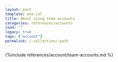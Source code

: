 ```yaml
---
layout: post
template: one-col
title: About using team accounts
categories: references/accounts
lead: ""
legacy: true
tags: ["account"]
permalink: /:collection/:path
---
```


{%include references/account/team-accounts.md %}
